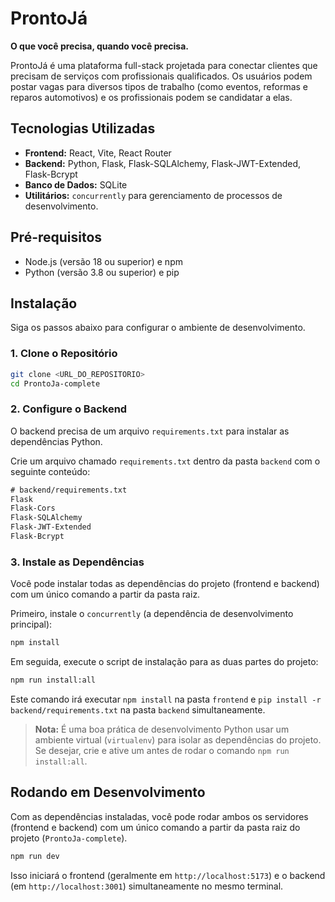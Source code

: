 # ProntoJá

**O que você precisa, quando você precisa.**

ProntoJá é uma plataforma full-stack projetada para conectar clientes que precisam de serviços com profissionais qualificados. Os usuários podem postar vagas para diversos tipos de trabalho (como eventos, reformas e reparos automotivos) e os profissionais podem se candidatar a elas.

## Tecnologias Utilizadas

*   **Frontend:** React, Vite, React Router
*   **Backend:** Python, Flask, Flask-SQLAlchemy, Flask-JWT-Extended, Flask-Bcrypt
*   **Banco de Dados:** SQLite
*   **Utilitários:** `concurrently` para gerenciamento de processos de desenvolvimento.

## Pré-requisitos

*   Node.js (versão 18 ou superior) e npm
*   Python (versão 3.8 ou superior) e pip

## Instalação

Siga os passos abaixo para configurar o ambiente de desenvolvimento.

### 1. Clone o Repositório

```bash
git clone <URL_DO_REPOSITORIO>
cd ProntoJa-complete
```

### 2. Configure o Backend

O backend precisa de um arquivo `requirements.txt` para instalar as dependências Python.

Crie um arquivo chamado `requirements.txt` dentro da pasta `backend` com o seguinte conteúdo:

```txt
# backend/requirements.txt
Flask
Flask-Cors
Flask-SQLAlchemy
Flask-JWT-Extended
Flask-Bcrypt
```

### 3. Instale as Dependências

Você pode instalar todas as dependências do projeto (frontend e backend) com um único comando a partir da pasta raiz.

Primeiro, instale o `concurrently` (a dependência de desenvolvimento principal):
```bash
npm install
```

Em seguida, execute o script de instalação para as duas partes do projeto:
```bash
npm run install:all
```

Este comando irá executar `npm install` na pasta `frontend` e `pip install -r backend/requirements.txt` na pasta `backend` simultaneamente.

> **Nota:** É uma boa prática de desenvolvimento Python usar um ambiente virtual (`virtualenv`) para isolar as dependências do projeto. Se desejar, crie e ative um antes de rodar o comando `npm run install:all`.

## Rodando em Desenvolvimento

Com as dependências instaladas, você pode rodar ambos os servidores (frontend e backend) com um único comando a partir da pasta raiz do projeto (`ProntoJa-complete`).

```bash
npm run dev
```

Isso iniciará o frontend (geralmente em `http://localhost:5173`) e o backend (em `http://localhost:3001`) simultaneamente no mesmo terminal.
